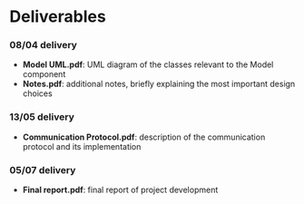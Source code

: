 # Deliverables
### 08/04 delivery
* __Model UML.pdf__: UML diagram of the classes relevant to the Model component
* __Notes.pdf__: additional notes, briefly explaining the most important design choices

### 13/05 delivery
* __Communication Protocol.pdf__: description of the communication protocol and its implementation

### 05/07 delivery
* __Final report.pdf__: final report of project development